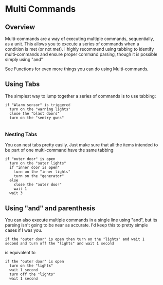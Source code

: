# Multi Commands
 
## Overview

Multi-commands are a way of executing multiple commands, sequentially, as a unit.  This allows you to execute a series of commands when a condition is met (or not met). I highly recommend using
tabbing to identify multi-commands and ensure proper command parsing, though it is possible simply using "and"

See Functions for even more things you can do using Multi-commands.

## Using Tabs

The simplest way to lump together a series of commands is to use tabbing:

```
if "Alarm sensor" is triggered
  turn on the "warning lights"
  close the "blast doors"
  turn on the "sentry guns"
  
```

### Nesting Tabs

You can nest tabs pretty easily.  Just make sure that all the items intended to be part of one multi-command have the same tabbing

```
if "outer door" is open
  turn on the "outer lights"
  if "inner door is open"
    turn on the "inner lights"
    turn on the "generator"
  else
    close the "outer door"
    wait 1
  wait 3
```

## Using "and" and parenthesis

You can also execute multiple commands in a single line using "and", but its parsing isn't going to be near as accurate.  I'd keep this to pretty simple cases if I was you.

```
if the "outer door" is open then turn on the "lights" and wait 1 second and turn off the "lights" and wait 1 second
```

is equivalent to

```
if the "outer door" is open
  turn on the "lights"
  wait 1 second
  turn off the "lights"
  wait 1 second
```



